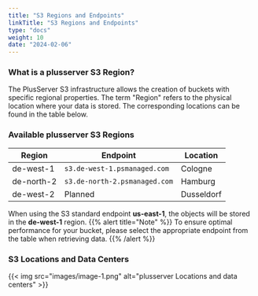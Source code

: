 ```yaml
---
title: "S3 Regions and Endpoints"
linkTitle: "S3 Regions and Endpoints"
type: "docs"
weight: 10
date: "2024-02-06"
---
```


### What is a plusserver S3 Region?

The PlusServer S3 infrastructure allows the creation of buckets with specific regional properties.
The term "Region" refers to the physical location where your data is stored. The corresponding locations can be found in the table below.

### Available plusserver S3 Regions

| Region    | Endpoint                               | Location      |
|-----------|----------------------------------------|---------------|
| de-west-1 | `s3.de-west-1.psmanaged.com`           | Cologne       |
| de-north-2 | `s3.de-north-2.psmanaged.com`         | Hamburg       |
| de-west-2 | Planned                                | Dusseldorf    |

When using the S3 standard endpoint **us-east-1**, the objects will be stored in the **de-west-1** region.
{{% alert title="Note" %}}
To ensure optimal performance for your bucket, please select the appropriate endpoint from the table when retrieving data.
{{% /alert %}}

### S3 Locations and Data Centers

{{< img src="images/image-1.png" alt="plusserver Locations and data centers" >}}
